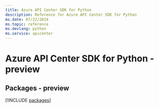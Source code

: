 ```yaml
---
title: Azure API Center SDK for Python
description: Reference for Azure API Center SDK for Python
ms.date: 07/22/2024
ms.topic: reference
ms.devlang: python
ms.service: apicenter
---
```

# Azure API Center SDK for Python - preview
## Packages - preview
[!INCLUDE [packages](api-center-index.md)]